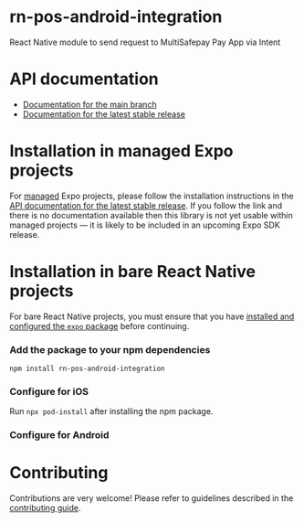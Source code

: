 # rn-pos-android-integration

React Native module to send request to MultiSafepay Pay App via Intent

# API documentation

- [Documentation for the main branch](https://github.com/expo/expo/blob/main/docs/pages/versions/unversioned/sdk/rn-pos-android-integration.md)
- [Documentation for the latest stable release](https://docs.expo.dev/versions/latest/sdk/rn-pos-android-integration/)

# Installation in managed Expo projects

For [managed](https://docs.expo.dev/archive/managed-vs-bare/) Expo projects, please follow the installation instructions in the [API documentation for the latest stable release](#api-documentation). If you follow the link and there is no documentation available then this library is not yet usable within managed projects &mdash; it is likely to be included in an upcoming Expo SDK release.

# Installation in bare React Native projects

For bare React Native projects, you must ensure that you have [installed and configured the `expo` package](https://docs.expo.dev/bare/installing-expo-modules/) before continuing.

### Add the package to your npm dependencies

```
npm install rn-pos-android-integration
```

### Configure for iOS

Run `npx pod-install` after installing the npm package.


### Configure for Android



# Contributing

Contributions are very welcome! Please refer to guidelines described in the [contributing guide]( https://github.com/expo/expo#contributing).
